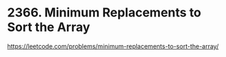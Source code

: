 # 2366. Minimum Replacements to Sort the Array

https://leetcode.com/problems/minimum-replacements-to-sort-the-array/